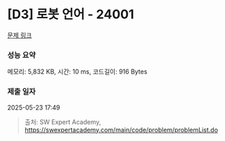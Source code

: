 # [D3] 로봇 언어 - 24001 

[문제 링크](https://swexpertacademy.com/main/code/problem/problemDetail.do?contestProbId=AZVqPrHaAy_HBIOy) 

### 성능 요약

메모리: 5,832 KB, 시간: 10 ms, 코드길이: 916 Bytes

### 제출 일자

2025-05-23 17:49



> 출처: SW Expert Academy, https://swexpertacademy.com/main/code/problem/problemList.do